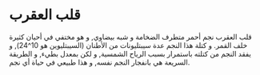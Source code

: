 # قلب العقرب

قلب العقرب نجم أحمر متطرف الضخامة و شبه بيضاوي, و هو مختفي في أحيان كثيرة خلف
القمر. و كتلة هذا النجم عدة سيبتليونات من الأطنان (السيبتليوين هو 10^24), و يفقد
النجم من كتلته باستمرار بسبب الرياح الشمسية, و لكن بمعدل بطيء, و الطريقة السريعة
هي بانفجار النجم نفسه, و هذا طبيعي في حياة أي نجم.
